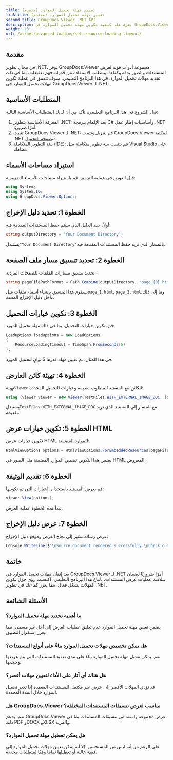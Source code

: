 ```yaml
---
title: تعيين مهلة تحميل الموارد (متقدم)
linktitle: تعيين مهلة تحميل الموارد (متقدم)
second_title: GroupDocs.Viewer .NET API
description: تعرف على كيفية تكوين مهلات تحميل الموارد في GroupDocs.Viewer لـ .NET بكفاءة. عرض المستندات بشكل رئيسي بدقة وثبات.
weight: 13
url: /ar/net/advanced-loading/set-resource-loading-timeout/
---
```

## مقدمة
في مجال تطوير .NET، يوفر GroupDocs.Viewer مجموعة أدوات قوية لعرض المستندات والصور بدقة وكفاءة. وتتطلب الاستفادة من قدراته فهم تعقيداته، بما في ذلك تحديد مهلات تحميل الموارد. في هذا البرنامج التعليمي، سوف نتعمق في عملية تكوين مهلات تحميل الموارد في GroupDocs.Viewer لـ .NET.
## المتطلبات الأساسية
قبل الشروع في هذا البرنامج التعليمي، تأكد من أن لديك المتطلبات الأساسية التالية:
1. المعرفة الأساسية بتطوير .NET: يعد الإلمام ببرمجة C# وأساسيات إطار عمل .NET أمرًا ضروريًا.
2.  تثبيت GroupDocs.Viewer لـ .NET: قم بتنزيل وتثبيت GroupDocs.Viewer لمكتبة .NET من[صفحة التحميل](https://releases.groupdocs.com/viewer/net/).
3. بيئة التطوير المتكاملة (IDE): قم بتثبيت بيئة تطوير متكاملة مثل Visual Studio على نظامك.

## استيراد مساحات الأسماء
قبل الغوص في عملية الترميز، قم باستيراد مساحات الأسماء الضرورية:
```csharp
using System;
using System.IO;
using GroupDocs.Viewer.Options;
```

## الخطوة 1: تحديد دليل الإخراج
أولاً، حدد الدليل الذي سيتم حفظ المستندات المقدمة فيه:
```csharp
string outputDirectory = "Your Document Directory";
```
 يستبدل`"Your Document Directory"`بالمسار الذي تريد حفظ المستندات المقدمة فيه.
## الخطوة 2: تحديد تنسيق مسار ملف الصفحة
تحديد تنسيق مسارات الملفات للصفحات الفردية:
```csharp
string pageFilePathFormat = Path.Combine(outputDirectory, "page_{0}.html");
```
 سيقوم هذا التنسيق بإنشاء أسماء ملفات مثل`page_1.html`, `page_2.html`وما إلى ذلك، داخل دليل الإخراج المحدد.
## الخطوة 3: تكوين خيارات التحميل
قم بتكوين خيارات التحميل، بما في ذلك مهلة تحميل المورد:
```csharp
LoadOptions loadOptions = new LoadOptions
{
    ResourceLoadingTimeout = TimeSpan.FromSeconds(5)
};
```
في هذا المثال، تم تعيين مهلة قدرها 5 ثوانٍ لتحميل المورد.
## الخطوة 4: تهيئة كائن العارض
 تهيئة`Viewer` الكائن مع المستند المطلوب تقديمه وخيارات التحميل المحددة:
```csharp
using (Viewer viewer = new Viewer(TestFiles.WITH_EXTERNAL_IMAGE_DOC, loadOptions))
```
 يستبدل`TestFiles.WITH_EXTERNAL_IMAGE_DOC` مع المسار إلى المستند الذي تريد تقديمه.
## الخطوة 5: تكوين خيارات عرض HTML
تكوين خيارات عرض HTML للموارد المضمنة:
```csharp
HtmlViewOptions options = HtmlViewOptions.ForEmbeddedResources(pageFilePathFormat);
```
يضمن هذا التكوين تضمين الموارد المضمنة مثل الصور في HTML المعروض.
## الخطوة 6: تقديم الوثيقة
قم بعرض المستند باستخدام الخيارات التي تم تكوينها:
```csharp
viewer.View(options);
```
تبدأ هذه الخطوة عملية العرض.
## الخطوة 7: عرض دليل الإخراج
عرض رسالة تشير إلى نجاح العرض وموقع دليل الإخراج:
```csharp
Console.WriteLine($"\nSource document rendered successfully.\nCheck output in {outputDirectory}.");
```

## خاتمة
يعد إتقان مهلات تحميل الموارد في GroupDocs.Viewer لـ .NET أمرًا ضروريًا لضمان سلاسة عمليات عرض المستندات. باتباع هذا البرنامج التعليمي، اكتسبت رؤى حول تكوين المهلات بشكل فعال، مما يعزز كفاءتك في تطوير .NET.
## الأسئلة الشائعة
### ما أهمية تحديد مهلة تحميل الموارد؟
يضمن تعيين مهلة تحميل الموارد عدم تعليق عمليات العرض إلى أجل غير مسمى، مما يعزز استقرار التطبيق.
### هل يمكن تخصيص مهلات تحميل الموارد بناءً على أنواع المستندات؟
نعم، يمكن تعديل مهلة تحميل الموارد بناءً على مدى تعقيد المستندات التي يتم عرضها وحجمها.
### هل هناك أي آثار على الأداء لتعيين مهلات أقصر؟
قد تؤدي المهلات الأقصر إلى عرض غير مكتمل للمستندات المعقدة إذا تعذر تحميل الموارد خلال المدة المحددة.
### هل GroupDocs.Viewer مناسب لعرض تنسيقات المستندات المختلفة؟
نعم، يدعم GroupDocs.Viewer عرض مجموعة واسعة من تنسيقات المستندات بما في ذلك PDF وDOCX وXLSX والمزيد.
### هل يمكن تعطيل مهلة تحميل الموارد؟
على الرغم من أنه ليس من المستحسن، إلا أنه يمكن تعيين مهلات تحميل الموارد إلى قيمة عالية أو تعطيلها تمامًا وفقًا لمتطلبات محددة.
